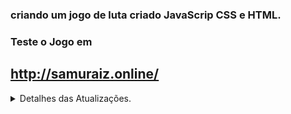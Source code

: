 ### criando um jogo de luta criado JavaScrip CSS e HTML.


### Teste o Jogo em 
## http://samuraiz.online/

<details>
  <summary>Detalhes das Atualizações. </summary>
  
  ### 1. Foi criado o canvas e inseridas as propriedades de velocidade, posição e gravidade.


![185760352-4a13aff2-1f7c-422c-9cae-6a10f6dffca1](https://user-images.githubusercontent.com/88566095/187563661-ec921730-3481-46ae-8ae4-06996a6b1db8.png)

### 2. Criados os keylisteners para movimentação dos personagens, adicionada habilidade de movimentação e pulo, ajustada a posição inicial dos personagens.

### 3. Adicionada a habilidade de atacar, criada a obrigatoriedade de que, para pular, seja preciso primeiro tocar o chão.


![185822090-dcafeb2b-b088-4931-951e-ee2e597199d8](https://user-images.githubusercontent.com/88566095/187563805-07181437-288a-4532-a7fd-1bf8093c51fd.png)


### 4. Adicionadas barras de vida funcionais.


![186041512-7db4a0a8-7af4-4f02-ac87-b236b2da1fed](https://user-images.githubusercontent.com/88566095/187563913-c37295f5-3ae2-4c40-a267-5edb0c7d52c3.png)


### 5. Criada a animação para a loja na imagem ao fundo.


![186070024-f2670b5b-304d-4bac-91f1-8eea21fa2d50](https://user-images.githubusercontent.com/88566095/187563973-93fc0fe4-3d5f-4197-9584-fbf84caa9b7c.png)


### 6. Adicionadas as sprites do jogador para ficar parado, andar, atacar, pular e cair.


![186308553-7c1d8407-18a0-4250-9fc1-5faca89b6906](https://user-images.githubusercontent.com/88566095/187564057-aa96a1c2-0f28-4589-afd3-846d3b10fc7b.png)


### 7. Adicionadas as sprites do jogador 2 para ficar parado, andar, atacar, pular e cair.

### 8. Adicionada colisão e acerto de dano para os dois jogadores.

###  (Fim do tutorial) Até este ponto, o jogo foi criado com base no vídeo do YouTube de Chris Courses
https://www.youtube.com/watch?v=vyqbNFMDRGQ&ab_channel=ChrisCourses


### 9. Mudanças no código e refatoração em funções.

### 10. Adicionado guia mostrando os controles, adicionado botão para mostrar os controles, criada animação para a morte, adicionado botão para tocar a música de fundo.

### 11. Adicionada a possibilidade de trocar a imagem de fundo clicando no botão "Background".

### 12. O index.html foi refatorado e também foi criado o style.css para deixar o código mais limpo.

~~### 13. Adicionados botões para quem acessar via dispositivos móveis poder testar controlar um dos jogadores.~~

### 14. Adicionados botões para escolher os personagens.

![Capturar](https://user-images.githubusercontent.com/88566095/187564349-83ca81ad-a32a-4dbc-b3ca-1669b8e1f360.PNG)

### 15. Adicionado novo personagem e animações de ataque.

### 16. Adicionado contador para o ataque especial.

### 17. Corrigidos bugs visuais e no ataque do jogador 2.

### 18. Ajustado o bug que fazia com que os ataques especiais do jogador 2 não funcionassem corretamente.

### 19. Sprites atualizadas para funcionarem corretamente com as correções.

### 20. Iserido um novo personagem.


</details>


